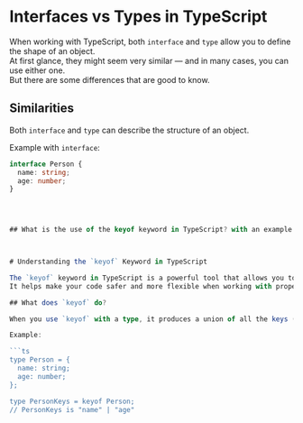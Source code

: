 
# Interfaces vs Types in TypeScript

When working with TypeScript, both `interface` and `type` allow you to define the shape of an object.  
At first glance, they might seem very similar — and in many cases, you can use either one.  
But there are some differences that are good to know.

## Similarities

Both `interface` and `type` can describe the structure of an object.

Example with `interface`:

```ts
interface Person {
  name: string;
  age: number;
}



 
## What is the use of the keyof keyword in TypeScript? with an example



# Understanding the `keyof` Keyword in TypeScript

The `keyof` keyword in TypeScript is a powerful tool that allows you to create types based on the keys of an object.  
It helps make your code safer and more flexible when working with property names dynamically.

## What does `keyof` do?

When you use `keyof` with a type, it produces a union of all the keys (property names) of that type.

Example:

```ts
type Person = {
  name: string;
  age: number;
};

type PersonKeys = keyof Person;
// PersonKeys is "name" | "age"
